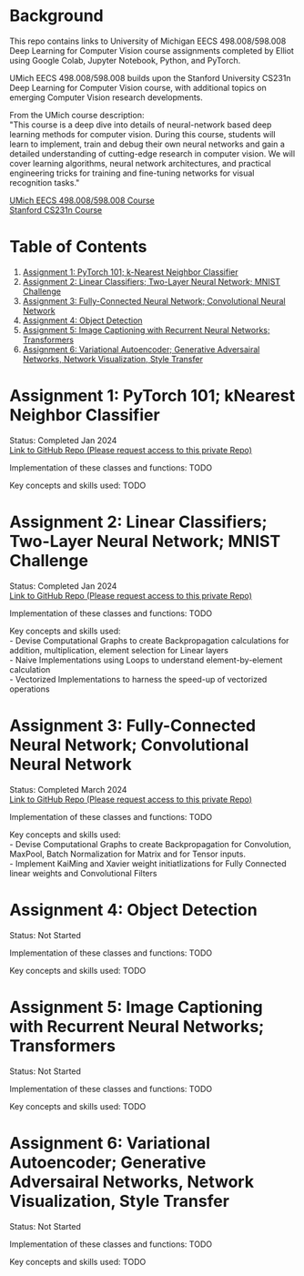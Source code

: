 # Background
This repo contains links to University of Michigan EECS 498.008/598.008 Deep Learning for 
Computer Vision course assignments completed by Elliot using Google Colab, Jupyter Notebook, Python, and PyTorch.

UMich EECS 498.008/598.008 builds upon the Stanford University CS231n Deep Learning for Computer Vision course,
with additional topics on emerging Computer Vision research developments. 

From the UMich course description:  
"This course is a deep dive into details of neural-network based deep learning methods for computer vision. 
During this course, students will learn to implement, train and debug their own neural networks and gain a 
detailed understanding of cutting-edge research in computer vision. We will cover learning algorithms, 
neural network architectures, and practical engineering tricks for training and fine-tuning networks for visual recognition tasks."  

[UMich EECS 498.008/598.008 Course](https://web.eecs.umich.edu/~justincj/teaching/eecs498/WI2022/syllabus.html)  
[ Stanford CS231n Course](https://cs231n.github.io/)


# Table of Contents
1. [Assignment 1: PyTorch 101; k-Nearest Neighbor Classifier](#assignment-1-pytorch-101-knearest-neighbor-classifier)
2. [Assignment 2: Linear Classifiers; Two-Layer Neural Network; MNIST Challenge](#assignment-2-linear-classifiers-two-layer-neural-network-mnist-challenge)
3. [Assignment 3: Fully-Connected Neural Network; Convolutional Neural Network](#assignment-3-fully-connected-neural-network-convolutional-neural-network)
4. [Assignment 4: Object Detection](#assignment-4-object-detection)
5. [Assignment 5: Image Captioning with Recurrent Neural Networks; Transformers](#assignment-5-image-captioning-with-recurrent-neural-networks-transformers)
6. [Assignment 6: Variational Autoencoder; Generative Adversairal Networks, Network Visualization, Style Transfer](#assignment-6-variational-autoencoder-generative-adversairal-networks-network-visualization-style-transfer)

# Assignment 1: PyTorch 101; kNearest Neighbor Classifier 
Status: Completed  Jan 2024  
[Link to GitHub Repo (Please request access to this private Repo)](https://github.com/ElliotY-ML/cs231n-assignment-1)  

Implementation of these classes and functions:  TODO  

Key concepts and skills used: TODO

# Assignment 2: Linear Classifiers; Two-Layer Neural Network; MNIST Challenge 
Status: Completed  Jan 2024  
[Link to GitHub Repo (Please request access to this private Repo)](https://github.com/ElliotY-ML/cs231n-assignment-2)  

Implementation of these classes and functions:  TODO  

Key concepts and skills used:   
	- Devise Computational Graphs to create Backpropagation calculations for addition, multiplication, element selection for Linear layers  
	- Naive Implementations using Loops to understand element-by-element calculation  
	- Vectorized Implementations to harness the speed-up of vectorized operations  

# Assignment 3: Fully-Connected Neural Network; Convolutional Neural Network 
Status: Completed March 2024  
[Link to GitHub Repo (Please request access to this private Repo)](https://github.com/ElliotY-ML/cs231n-assignment-3)  

Implementation of these classes and functions:  TODO  

Key concepts and skills used:   
	- Devise Computational Graphs to create Backpropagation for Convolution, MaxPool, Batch Normalization for Matrix and for Tensor inputs.  
	- Implement KaiMing and Xavier weight initiatlizations for Fully Connected linear weights and Convolutional Filters  

# Assignment 4: Object Detection 
Status: Not Started  

Implementation of these classes and functions:  TODO  

Key concepts and skills used:  TODO  

# Assignment 5: Image Captioning with Recurrent Neural Networks; Transformers 
Status: Not Started   

Implementation of these classes and functions:  TODO  

Key concepts and skills used:  TODO  
  

# Assignment 6: Variational Autoencoder; Generative Adversairal Networks, Network Visualization, Style Transfer 
Status: Not Started  

Implementation of these classes and functions:  TODO  

Key concepts and skills used:  TODO  



